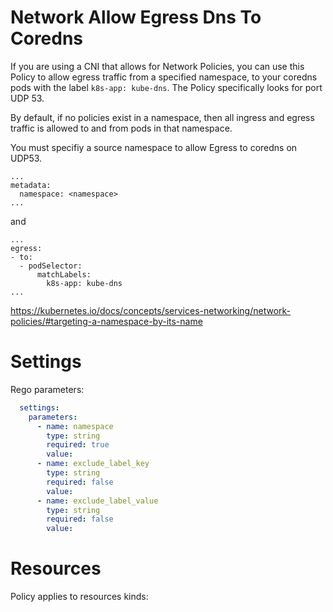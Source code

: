 # Network Allow Egress Dns To Coredns

If you are using a CNI that allows for Network Policies, you can use this Policy to allow egress traffic from a specified namespace, to your coredns pods with the label `k8s-app: kube-dns`. The Policy specifically looks for port UDP 53. 

By default, if no policies exist in a namespace, then all ingress and egress traffic is allowed to and from pods in that namespace. 


You must specifiy a source namespace to allow Egress to coredns on UDP53. 

```
...
metadata:
  namespace: <namespace>
...
```
and
```
...
egress:
- to:
  - podSelector:
      matchLabels:
        k8s-app: kube-dns
...
```

https://kubernetes.io/docs/concepts/services-networking/network-policies/#targeting-a-namespace-by-its-name


# Settings

Rego parameters:
```yaml
  settings:
    parameters:
      - name: namespace
        type: string
        required: true
        value:
      - name: exclude_label_key
        type: string
        required: false
        value:
      - name: exclude_label_value
        type: string
        required: false
        value:
```

# Resources
Policy applies to resources kinds:

